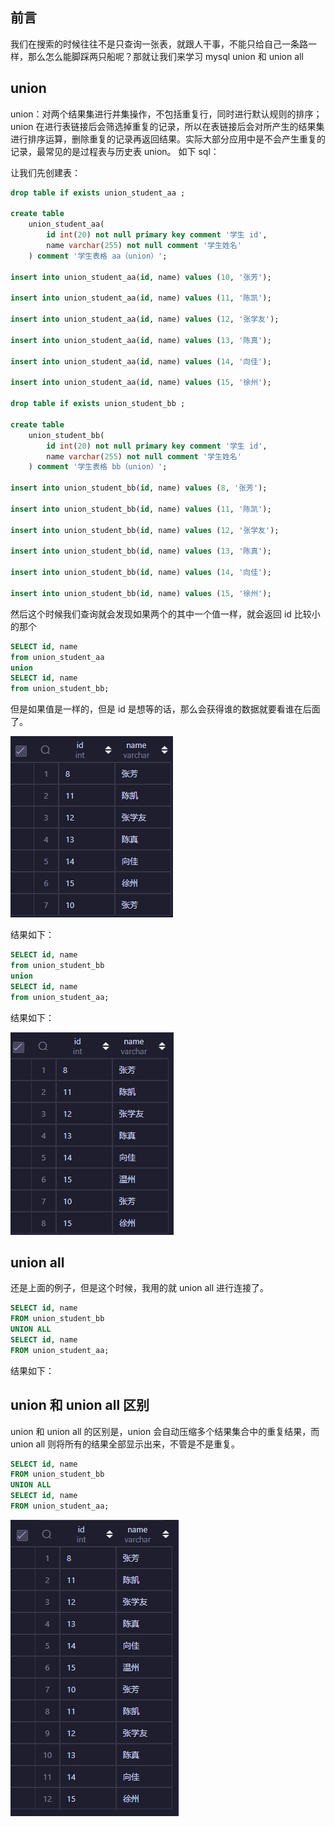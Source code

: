 ## 前言

我们在搜索的时候往往不是只查询一张表，就跟人干事，不能只给自己一条路一样，那么怎么能脚踩两只船呢？那就让我们来学习 mysql union 和 union all

## union

union：对两个结果集进行并集操作，不包括重复行，同时进行默认规则的排序；union 在进行表链接后会筛选掉重复的记录，所以在表链接后会对所产生的结果集进行排序运算，删除重复的记录再返回结果。实际大部分应用中是不会产生重复的记录，最常见的是过程表与历史表 union。
如下 sql：

让我们先创建表：

```sql
drop table if exists union_student_aa ;

create table
    union_student_aa(
        id int(20) not null primary key comment '学生 id',
        name varchar(255) not null comment '学生姓名'
    ) comment '学生表格 aa（union）';

insert into union_student_aa(id, name) values (10, '张芳');

insert into union_student_aa(id, name) values (11, '陈凯');

insert into union_student_aa(id, name) values (12, '张学友');

insert into union_student_aa(id, name) values (13, '陈真');

insert into union_student_aa(id, name) values (14, '向佳');

insert into union_student_aa(id, name) values (15, '徐州');

drop table if exists union_student_bb ;

create table
    union_student_bb(
        id int(20) not null primary key comment '学生 id',
        name varchar(255) not null comment '学生姓名'
    ) comment '学生表格 bb（union）';

insert into union_student_bb(id, name) values (8, '张芳');

insert into union_student_bb(id, name) values (11, '陈凯');

insert into union_student_bb(id, name) values (12, '张学友');

insert into union_student_bb(id, name) values (13, '陈真');

insert into union_student_bb(id, name) values (14, '向佳');

insert into union_student_bb(id, name) values (15, '徐州');
```

然后这个时候我们查询就会发现如果两个的其中一个值一样，就会返回 id 比较小的那个

```sql
SELECT id, name
from union_student_aa
union
SELECT id, name
from union_student_bb;
```

但是如果值是一样的，但是 id 是想等的话，那么会获得谁的数据就要看谁在后面了。

![](../../img/2022-11-20-20-43-09.png)

结果如下：

```sql
SELECT id, name
from union_student_bb
union
SELECT id, name
from union_student_aa;
```

结果如下：

![](../../img/2022-11-20-20-46-33.png)

## union all

还是上面的例子，但是这个时候，我用的就 union all 进行连接了。

```sql
SELECT id, name
FROM union_student_bb
UNION ALL
SELECT id, name
FROM union_student_aa;
```

结果如下：

## union 和 union all 区别

union 和 union all 的区别是，union 会自动压缩多个结果集合中的重复结果，而 union all 则将所有的结果全部显示出来，不管是不是重复。

```sql
SELECT id, name
FROM union_student_bb
UNION ALL
SELECT id, name
FROM union_student_aa;
```

![](../../img/2022-11-20-20-51-14.png)
